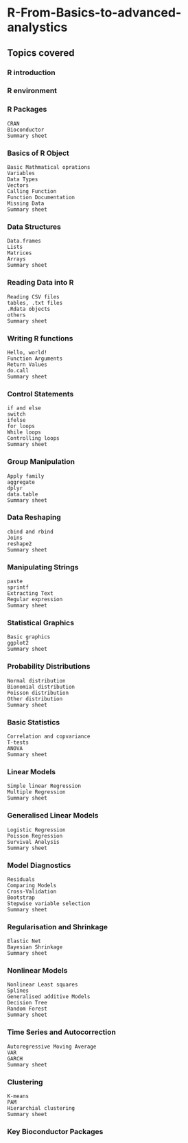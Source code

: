 # R-From-Basics-to-advanced-analystics

## Topics covered
### R introduction
### R environment
### R Packages	
	CRAN
	Bioconductor
	Summary sheet
### Basics of R Object
	Basic Mathmatical oprations
	Variables
	Data Types
	Vectors
	Calling Function
	Function Documentation
	Missing Data
	Summary sheet
### Data Structures
	Data.frames
	Lists
	Matrices
	Arrays
	Summary sheet
### Reading Data into R
	Reading CSV files
	tables, .txt files
	.Rdata objects
	others
	Summary sheet
### Writing R functions
	Hello, world!
	Function Arguments
	Return Values
	do.call
	Summary sheet
### Control Statements
	if and else
	switch
	ifelse
	for loops
	While loops
	Controlling loops
	Summary sheet
### Group Manipulation
	Apply family
	aggregate
	dplyr	
	data.table
	Summary sheet
### Data Reshaping
	cbind and rbind
	Joins
	reshape2
	Summary sheet
### Manipulating Strings
	paste
	sprintf
	Extracting Text
	Regular expression
	Summary sheet
### Statistical Graphics
	Basic graphics
	ggplot2
	Summary sheet
### Probability Distributions
	Normal distribution
	Bionomial distribution
	Poisson distribution
	Other distribution
	Summary sheet
### Basic Statistics
	Correlation and copvariance
	T-tests
	ANOVA
	Summary sheet	
### Linear Models
	Simple linear Regression
	Multiple Regression
	Summary sheet	
### Generalised Linear Models
	Logistic Regression
	Poisson Regression
	Survival Analysis
	Summary sheet
### Model Diagnostics
	Residuals
	Comparing Models
	Cross-Validation
	Bootstrap
	Stepwise variable selection
	Summary sheet
### Regularisation and Shrinkage
	Elastic Net
	Bayesian Shrinkage
	Summary sheet
### Nonlinear Models
	Nonlinear Least squares
	Splines
	Generalised additive Models
	Decision Tree
	Random Forest
	Summary sheet
### Time Series and Autocorrection
	Autoregressive Moving Average
	VAR
	GARCH
	Summary sheet
### Clustering
	K-means
	PAM
	Hierarchial clustering
	Summary sheet
### Key Bioconductor Packages

